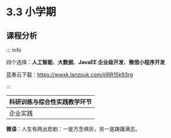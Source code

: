 # 3.3 小学期

## 课程分析

::: info 

四个选择：**人工智能**、**大数据**、**JavaEE 企业级开发**、**微信小程序开发**

蓝奏云下载：https://wwxk.lanzouk.com/ijlRR15k93rg

:::

| 科研训练与综合性实践教学环节 |
| ---------------------------- |
| 企业实践                     |



**微语**：人生有两出悲剧：一是万念俱灰，另一是踌躇满志。

